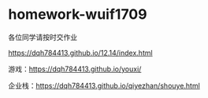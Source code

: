 # homework-wuif1709
各位同学请按时交作业

https://dqh784413.github.io/12.14/index.html

游戏：https://dqh784413.github.io/youxi/

企业栈：https://dqh784413.github.io/qiyezhan/shouye.html

